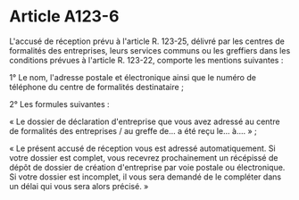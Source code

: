 # Article A123-6

L'accusé de réception prévu à l'article R. 123-25, délivré par les centres de formalités des entreprises, leurs services communs ou les greffiers dans les conditions prévues à l'article R. 123-22, comporte les mentions suivantes :

1° Le nom, l'adresse postale et électronique ainsi que le numéro de téléphone du centre de formalités destinataire ;

2° Les formules suivantes :

« Le dossier de déclaration d'entreprise que vous avez adressé au centre de formalités des entreprises / au greffe de... a été reçu le... à.... » ;

« Le présent accusé de réception vous est adressé automatiquement. Si votre dossier est complet, vous recevrez prochainement un récépissé de dépôt de dossier de création d'entreprise par voie postale ou électronique. Si votre dossier est incomplet, il vous sera demandé de le compléter dans un délai qui vous sera alors précisé. »
